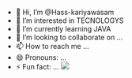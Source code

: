 - 👋 Hi, I’m @Hass-kariyawasam
- 👀 I’m interested in TECNOLOGYS
- 🌱 I’m currently learning JAVA
- 💞️ I’m looking to collaborate on ...
- 📫 How to reach me ...
- 😄 Pronouns: ...
- ⚡ Fun fact: ...
![](https://komarev.com/ghpvc/?username=your-github-username)
<!---
Hass-kariyawasam/Hass-kariyawasam is a ✨ special ✨ repository because its `README.md` (this file) appears on your GitHub profile.
You can click the Preview link to take a look at your changes.
--->
